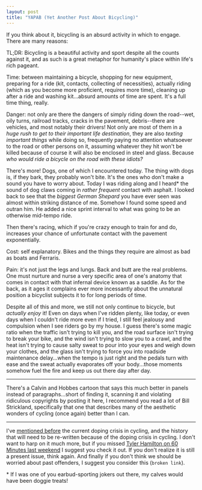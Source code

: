 ```yaml
---
layout: post
title: "YAPAB (Yet Another Post About Bicycling)"
---
```


If you think about it, bicycling is an absurd activity in which to engage. There are many reasons:

TL;DR: Bicycling is a beautiful activity and sport despite all the counts against it, and as such is a great metaphor for humanity's place within life's rich pageant.

Time: between maintaining a bicycle, shopping for new equipment, preparing for a ride (kit, contacts, collecting of necessities), actually riding (which as you become more proficient, requires more time), cleaning up after a ride and washing kit...absurd amounts of time are spent. It's a full time thing, really.

Danger: not only are there the dangers of simply riding down the road--wet, oily turns, railroad tracks, cracks in the pavement, debris--there are vehicles, and most notably their drivers! Not only are most of them in a _huge rush to get to their important life destination_, they are also _texting important things_ while doing so, frequently paying no attention whatsoever to the road or other persons on it, assuming whatever they hit won't be killed because of course it will also be enclosed in steel and glass. Because _who would ride a bicycle on the road with these idiots?_ 

There's more! Dogs, one of which I encountered today. The thing with dogs is, if they bark, they probably won't bite. It's the ones who don't make a sound you have to worry about. Today I was riding along and I heard* the sound of dog claws coming in _rather frequent_ contact with asphalt. I looked back to see that the _biggest German Shepard_ you have ever seen was almost within striking distance of me. Somehow I found some speed and outran him. He added a nice sprint interval to what was going to be an otherwise mid-tempo ride. 

Then there's racing, which if you're crazy enough to train for and do, increases your chance of unfortunate contact with the pavement exponentially.

Cost: self explanatory. Bikes and the things they require are almost as bad as boats and Ferraris.

Pain: it's not just the legs and lungs. Back and butt are the real problems. One must nurture and nurse a very specific area of one's anatomy that comes in contact with that infernal device known as a saddle. As for the back, as it ages it complains ever more incessantly about the unnatural position a bicyclist subjects it to for long periods of time. 

Despite all of this and more, we still not only continue to bicycle, but _actually enjoy_ it! Even on days when I've ridden plenty, like today, or even days when I couldn't ride more even if I tried, I still feel jealousy and compulsion when I see riders go by my house. I guess there's some magic ratio when the traffic isn't trying to kill you, and the road surface isn't trying to break your bike, and the wind isn't trying to slow you to a crawl, and the heat isn't trying to cause salty sweat to pour into your eyes and weigh down your clothes, and the glass isn't trying to force you into roadside maintenance delay...when the tempo is just right and the pedals turn with ease and the sweat actually evaporates off your body...those moments somehow fuel the fire and keep us out there day after day.

---

There's a Calvin and Hobbes cartoon that says this much better in panels instead of paragraphs...short of finding it, scanning it and violating ridiculous copyrights by posting it here, I recommend you read a lot of Bill Strickland, specifically that one that describes many of the aesthetic wonders of cycling (once again) better than I can.

---

I've [mentioned before](/2011/04/12/dope/) the current doping crisis in cycling, and the history that will need to be re-written because of the doping crisis in cycling. I don't want to harp on it much more, but if you missed [Tyler Hamilton on 60 Minutes last weekend](http://www.cbsnews.com/stories/2011/05/20/60minutes/main20064858.shtml?tag=contentMain;cbsCarousel) I suggest you check it out. If you don't realize it is still a present issue, think again. And finally if you don't think we should be worried about past offenders, I suggest you consider this (`broken link`).

<p class="postscript">* If I was one of you earbud-sporting jokers out there, my calves would have been doggie treats!</p>